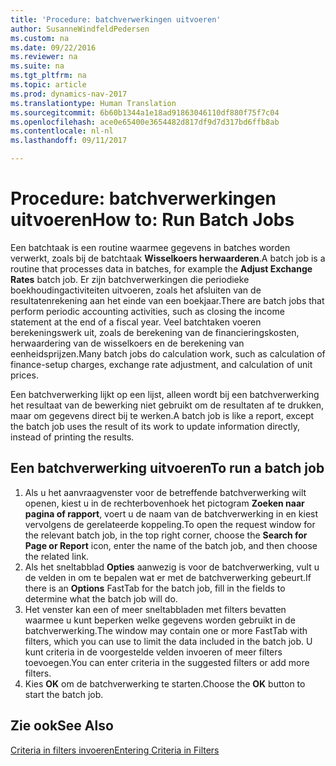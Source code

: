 ```yaml
---
title: 'Procedure: batchverwerkingen uitvoeren'
author: SusanneWindfeldPedersen
ms.custom: na
ms.date: 09/22/2016
ms.reviewer: na
ms.suite: na
ms.tgt_pltfrm: na
ms.topic: article
ms.prod: dynamics-nav-2017
ms.translationtype: Human Translation
ms.sourcegitcommit: 6b60b1344a1e18ad91863046110df880f75f7c04
ms.openlocfilehash: ace0e65400e3654482d817df9d7d317bd6ffb8ab
ms.contentlocale: nl-nl
ms.lasthandoff: 09/11/2017

---
```


# <a name="how-to-run-batch-jobs"></a><span data-ttu-id="20b96-102">Procedure: batchverwerkingen uitvoeren</span><span class="sxs-lookup"><span data-stu-id="20b96-102">How to: Run Batch Jobs</span></span>
<span data-ttu-id="20b96-103">Een batchtaak is een routine waarmee gegevens in batches worden verwerkt, zoals bij de batchtaak **Wisselkoers herwaarderen**.</span><span class="sxs-lookup"><span data-stu-id="20b96-103">A batch job is a routine that processes data in batches, for example the **Adjust Exchange Rates** batch job.</span></span> <span data-ttu-id="20b96-104">Er zijn batchverwerkingen die periodieke boekhoudingactiviteiten uitvoeren, zoals het afsluiten van de resultatenrekening aan het einde van een boekjaar.</span><span class="sxs-lookup"><span data-stu-id="20b96-104">There are batch jobs that perform periodic accounting activities, such as closing the income statement at the end of a fiscal year.</span></span> <span data-ttu-id="20b96-105">Veel batchtaken voeren berekeningswerk uit, zoals de berekening van de financieringskosten, herwaardering van de wisselkoers en de berekening van eenheidsprijzen.</span><span class="sxs-lookup"><span data-stu-id="20b96-105">Many batch jobs do calculation work, such as calculation of finance-setup charges, exchange rate adjustment, and calculation of unit prices.</span></span>

<span data-ttu-id="20b96-106">Een batchverwerking lijkt op een lijst, alleen wordt bij een batchverwerking het resultaat van de bewerking niet gebruikt om de resultaten af te drukken, maar om gegevens direct bij te werken.</span><span class="sxs-lookup"><span data-stu-id="20b96-106">A batch job is like a report, except the batch job uses the result of its work to update information directly, instead of printing the results.</span></span>

## <a name="to-run-a-batch-job"></a><span data-ttu-id="20b96-107">Een batchverwerking uitvoeren</span><span class="sxs-lookup"><span data-stu-id="20b96-107">To run a batch job</span></span>
1. <span data-ttu-id="20b96-108">Als u het aanvraagvenster voor de betreffende batchverwerking wilt openen, kiest u in de rechterbovenhoek het pictogram **Zoeken naar pagina of rapport**, voert u de naam van de batchverwerking in en kiest vervolgens de gerelateerde koppeling.</span><span class="sxs-lookup"><span data-stu-id="20b96-108">To open the request window for the relevant batch job, in the top right corner, choose the **Search for Page or Report** icon, enter the name of the batch job, and then choose the related link.</span></span>
2. <span data-ttu-id="20b96-109">Als het sneltabblad **Opties** aanwezig is voor de batchverwerking, vult u de velden in om te bepalen wat er met de batchverwerking gebeurt.</span><span class="sxs-lookup"><span data-stu-id="20b96-109">If there is an **Options** FastTab for the batch job, fill in the fields to determine what the batch job will do.</span></span>
3. <span data-ttu-id="20b96-110">Het venster kan een of meer sneltabbladen met filters bevatten waarmee u kunt beperken welke gegevens worden gebruikt in de batchverwerking.</span><span class="sxs-lookup"><span data-stu-id="20b96-110">The window may contain one or more FastTab with filters, which you can use to limit the data included in the batch job.</span></span> <span data-ttu-id="20b96-111">U kunt criteria in de voorgestelde velden invoeren of meer filters toevoegen.</span><span class="sxs-lookup"><span data-stu-id="20b96-111">You can enter criteria in the suggested filters or add more filters.</span></span>
4. <span data-ttu-id="20b96-112">Kies **OK** om de batchverwerking te starten.</span><span class="sxs-lookup"><span data-stu-id="20b96-112">Choose the **OK** button to start the batch job.</span></span>

## <a name="see-also"></a><span data-ttu-id="20b96-113">Zie ook</span><span class="sxs-lookup"><span data-stu-id="20b96-113">See Also</span></span>
[<span data-ttu-id="20b96-114">Criteria in filters invoeren</span><span class="sxs-lookup"><span data-stu-id="20b96-114">Entering Criteria in Filters</span></span>](ui-enter-criteria-filters.md)

